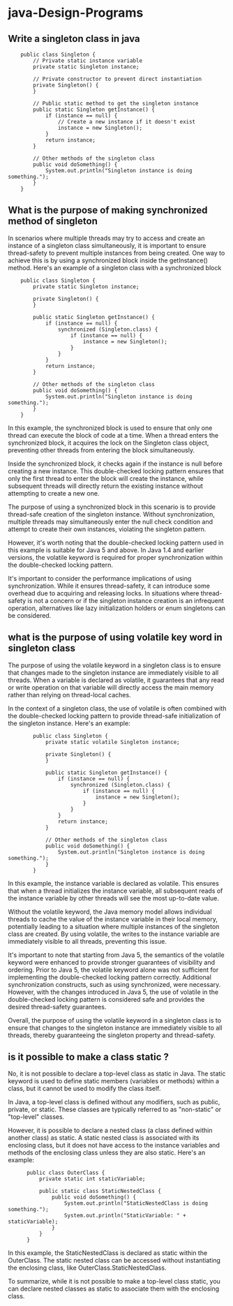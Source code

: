 # java-Design-Programs

## Write a singleton class in java 

        public class Singleton {
            // Private static instance variable
            private static Singleton instance;

            // Private constructor to prevent direct instantiation
            private Singleton() {
            }

            // Public static method to get the singleton instance
            public static Singleton getInstance() {
                if (instance == null) {
                    // Create a new instance if it doesn't exist
                    instance = new Singleton();
                }
                return instance;
            }

            // Other methods of the singleton class
            public void doSomething() {
                System.out.println("Singleton instance is doing something.");
            }
        }
        
        
        
## What is the purpose of making synchronized method of singleton 

In scenarios where multiple threads may try to access and create an instance of a singleton class simultaneously, it is important to ensure thread-safety to prevent multiple instances from being created. One way to achieve this is by using a synchronized block inside the getInstance() method. Here's an example of a singleton class with a synchronized block


        public class Singleton {
            private static Singleton instance;

            private Singleton() {
            }

            public static Singleton getInstance() {
                if (instance == null) {
                    synchronized (Singleton.class) {
                        if (instance == null) {
                            instance = new Singleton();
                        }
                    }
                }
                return instance;
            }

            // Other methods of the singleton class
            public void doSomething() {
                System.out.println("Singleton instance is doing something.");
            }
        }
        
In this example, the synchronized block is used to ensure that only one thread can execute the block of code at a time. When a thread enters the synchronized block, it acquires the lock on the Singleton class object, preventing other threads from entering the block simultaneously.

Inside the synchronized block, it checks again if the instance is null before creating a new instance. This double-checked locking pattern ensures that only the first thread to enter the block will create the instance, while subsequent threads will directly return the existing instance without attempting to create a new one.

The purpose of using a synchronized block in this scenario is to provide thread-safe creation of the singleton instance. Without synchronization, multiple threads may simultaneously enter the null check condition and attempt to create their own instances, violating the singleton pattern.

However, it's worth noting that the double-checked locking pattern used in this example is suitable for Java 5 and above. In Java 1.4 and earlier versions, the volatile keyword is required for proper synchronization within the double-checked locking pattern.

It's important to consider the performance implications of using synchronization. While it ensures thread-safety, it can introduce some overhead due to acquiring and releasing locks. In situations where thread-safety is not a concern or if the singleton instance creation is an infrequent operation, alternatives like lazy initialization holders or enum singletons can be considered.


## what is the purpose of using volatile key word in singleton class 

The purpose of using the volatile keyword in a singleton class is to ensure that changes made to the singleton instance are immediately visible to all threads. When a variable is declared as volatile, it guarantees that any read or write operation on that variable will directly access the main memory rather than relying on thread-local caches.

In the context of a singleton class, the use of volatile is often combined with the double-checked locking pattern to provide thread-safe initialization of the singleton instance. Here's an example:

            public class Singleton {
                private static volatile Singleton instance;

                private Singleton() {
                }

                public static Singleton getInstance() {
                    if (instance == null) {
                        synchronized (Singleton.class) {
                            if (instance == null) {
                                instance = new Singleton();
                            }
                        }
                    }
                    return instance;
                }

                // Other methods of the singleton class
                public void doSomething() {
                    System.out.println("Singleton instance is doing something.");
                }
            }
            
            
In this example, the instance variable is declared as volatile. This ensures that when a thread initializes the instance variable, all subsequent reads of the instance variable by other threads will see the most up-to-date value.

Without the volatile keyword, the Java memory model allows individual threads to cache the value of the instance variable in their local memory, potentially leading to a situation where multiple instances of the singleton class are created. By using volatile, the writes to the instance variable are immediately visible to all threads, preventing this issue.

It's important to note that starting from Java 5, the semantics of the volatile keyword were enhanced to provide stronger guarantees of visibility and ordering. Prior to Java 5, the volatile keyword alone was not sufficient for implementing the double-checked locking pattern correctly. Additional synchronization constructs, such as using synchronized, were necessary. However, with the changes introduced in Java 5, the use of volatile in the double-checked locking pattern is considered safe and provides the desired thread-safety guarantees.

Overall, the purpose of using the volatile keyword in a singleton class is to ensure that changes to the singleton instance are immediately visible to all threads, thereby guaranteeing the singleton property and thread-safety.


## is it possible to make a class static ?

No, it is not possible to declare a top-level class as static in Java. The static keyword is used to define static members (variables or methods) within a class, but it cannot be used to modify the class itself.

In Java, a top-level class is defined without any modifiers, such as public, private, or static. These classes are typically referred to as "non-static" or "top-level" classes.

However, it is possible to declare a nested class (a class defined within another class) as static. A static nested class is associated with its enclosing class, but it does not have access to the instance variables and methods of the enclosing class unless they are also static. Here's an example:


          public class OuterClass {
              private static int staticVariable;

              public static class StaticNestedClass {
                  public void doSomething() {
                      System.out.println("StaticNestedClass is doing something.");
                      System.out.println("StaticVariable: " + staticVariable);
                  }
              }
          }
          
          
In this example, the StaticNestedClass is declared as static within the OuterClass. The static nested class can be accessed without instantiating the enclosing class, like OuterClass.StaticNestedClass.

To summarize, while it is not possible to make a top-level class static, you can declare nested classes as static to associate them with the enclosing class.

